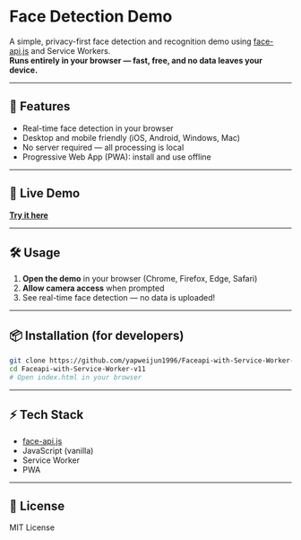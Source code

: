 
# Face Detection Demo

A simple, privacy-first face detection and recognition demo using [face-api.js](https://github.com/justadudewhohacks/face-api.js) and Service Workers.  
**Runs entirely in your browser — fast, free, and no data leaves your device.**

---

## 🚀 Features

- Real-time face detection in your browser
- Desktop and mobile friendly (iOS, Android, Windows, Mac)
- No server required — all processing is local
- Progressive Web App (PWA): install and use offline

---

## 🔗 Live Demo

[**Try it here**](https://yapweijun1996.github.io/Faceapi-with-Service-Worker-v11/)

---

## 🛠️ Usage

1. **Open the demo** in your browser (Chrome, Firefox, Edge, Safari)
2. **Allow camera access** when prompted
3. See real-time face detection — no data is uploaded!

---

## 📦 Installation (for developers)

```bash
git clone https://github.com/yapweijun1996/Faceapi-with-Service-Worker-v11.git
cd Faceapi-with-Service-Worker-v11
# Open index.html in your browser
````

---

## ⚡ Tech Stack

* [face-api.js](https://github.com/justadudewhohacks/face-api.js)
* JavaScript (vanilla)
* Service Worker
* PWA

---

## 📝 License

MIT License
